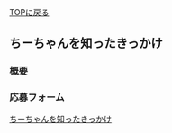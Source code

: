 [TOPに戻る](https://kkumt93.github.io/Chihiro_1stAnni/)

## ちーちゃんを知ったきっかけ

### 概要

### 応募フォーム

[ちーちゃんを知ったきっかけ](https://docs.google.com/forms/d/1amL0rnYNYwwBD1CGva_v9B5_vL6GKuxWoqNBWSSuiQY/viewform?edit_requested=true)  